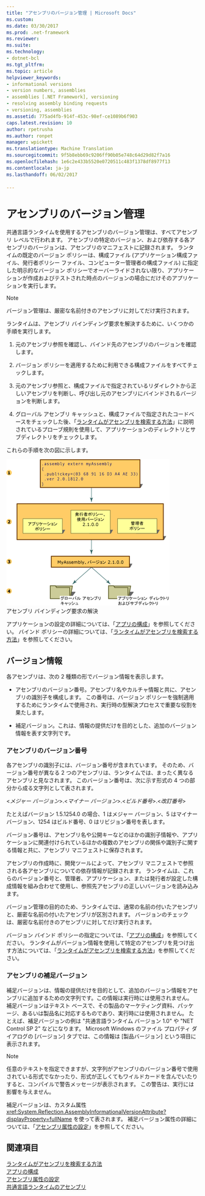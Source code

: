 ```yaml
---
title: "アセンブリのバージョン管理 | Microsoft Docs"
ms.custom: 
ms.date: 03/30/2017
ms.prod: .net-framework
ms.reviewer: 
ms.suite: 
ms.technology:
- dotnet-bcl
ms.tgt_pltfrm: 
ms.topic: article
helpviewer_keywords:
- informational versions
- version numbers, assemblies
- assemblies [.NET Framework], versioning
- resolving assembly binding requests
- versioning, assemblies
ms.assetid: 775ad4fb-914f-453c-98ef-ce1089b6f903
caps.latest.revision: 10
author: rpetrusha
ms.author: ronpet
manager: wpickett
ms.translationtype: Machine Translation
ms.sourcegitcommit: 9f5b8ebb69c9206ff90b05e748c64d29d82f7a16
ms.openlocfilehash: 1e6c2e433b5520e0720511c483f1378df8977f13
ms.contentlocale: ja-jp
ms.lasthandoff: 06/02/2017

---
```

# <a name="assembly-versioning"></a>アセンブリのバージョン管理
共通言語ランタイムを使用するアセンブリのバージョン管理は、すべてアセンブリ レベルで行われます。 アセンブリの特定のバージョン、および依存する各アセンブリのバージョンは、アセンブリのマニフェストに記録されます。 ランタイムの既定のバージョン ポリシーは、構成ファイル (アプリケーション構成ファイル、発行者ポリシー ファイル、コンピューター管理者の構成ファイル) に指定した明示的なバージョン ポリシーでオーバーライドされない限り、アプリケーションが作成およびテストされた時点のバージョンの場合にだけそのアプリケーションを実行します。  
  
> [!NOTE]
>  バージョン管理は、厳密な名前付きのアセンブリに対してだけ実行されます。  
  
 ランタイムは、アセンブリ バインディング要求を解決するために、いくつかの手順を実行します。  
  
1.  元のアセンブリ参照を確認し、バインド先のアセンブリのバージョンを確認します。  
  
2.  バージョン ポリシーを適用するために利用できる構成ファイルをすべてチェックします。  
  
3.  元のアセンブリ参照と、構成ファイルで指定されているリダイレクトから正しいアセンブリを判断し、呼び出し元のアセンブリにバインドされるバージョンを判断します。  
  
4.  グローバル アセンブリ キャッシュと、構成ファイルで指定されたコードベースをチェックした後、「[ランタイムがアセンブリを検索する方法](../../../docs/framework/deployment/how-the-runtime-locates-assemblies.md)」に説明されているプローブ規則を使用して、アプリケーションのディレクトリとサブディレクトリをチェックします。  
  
 これらの手順を次の図に示します。  
  
 ![.assembly extern myAssembly](../../../docs/framework/app-domains/media/versioningover.gif "versioningover")  
アセンブリ バインディング要求の解決  
  
 アプリケーションの設定の詳細については、「[アプリの構成](../../../docs/framework/configure-apps/index.md)」を参照してください。 バインド ポリシーの詳細については、「[ランタイムがアセンブリを検索する方法](../../../docs/framework/deployment/how-the-runtime-locates-assemblies.md)」を参照してください。  
  
## <a name="version-information"></a>バージョン情報  
 各アセンブリは、次の 2 種類の形でバージョン情報を表示します。  
  
-   アセンブリのバージョン番号。アセンブリ名やカルチャ情報と共に、アセンブリの識別子を構成します。 この番号は、バージョン ポリシーを強制適用するためにランタイムで使用され、実行時の型解決プロセスで重要な役割を果たします。  
  
-   補足バージョン。これは、情報の提供だけを目的とした、追加のバージョン情報を表す文字列です。  
  
### <a name="assembly-version-number"></a>アセンブリのバージョン番号  
 各アセンブリの識別子には、バージョン番号が含まれています。 そのため、バージョン番号が異なる 2 つのアセンブリは、ランタイムでは、まったく異なるアセンブリと見なされます。 このバージョン番号は、次に示す形式の 4 つの部分から成る文字列として表されます。  
  
 \<*メジャー バージョン*>.\<*マイナー バージョン*>.\<*ビルド番号*>.\<*改訂番号*>  
  
 たとえばバージョン 1.5.1254.0 の場合、1 はメジャー バージョン、5 はマイナー バージョン、1254 はビルド番号、0 はリビジョン番号を表します。  
  
 バージョン番号は、アセンブリ名や公開キーなどのほかの識別子情報や、アプリケーションに関連付けられているほかの複数のアセンブリの関係や識別子に関する情報と共に、アセンブリ マニフェストに保存されます。  
  
 アセンブリの作成時に、開発ツールによって、アセンブリ マニフェストで参照される各アセンブリについての依存情報が記録されます。 ランタイムは、これらのバージョン番号と、管理者、アプリケーション、または発行者が設定した構成情報を組み合わせて使用し、参照先アセンブリの正しいバージョンを読み込みます。  
  
 バージョン管理の目的のため、ランタイムでは、通常の名前の付いたアセンブリと、厳密な名前の付いたアセンブリが区別されます。 バージョンのチェックは、厳密な名前付きのアセンブリに対してだけ実行されます。  
  
 バージョン バインド ポリシーの指定については、「[アプリの構成](../../../docs/framework/configure-apps/index.md)」を参照してください。 ランタイムがバージョン情報を使用して特定のアセンブリを見つけ出す方法については、「[ランタイムがアセンブリを検索する方法](../../../docs/framework/deployment/how-the-runtime-locates-assemblies.md)」を参照してください。  
  
### <a name="assembly-informational-version"></a>アセンブリの補足バージョン  
 補足バージョンは、情報の提供だけを目的として、追加のバージョン情報をアセンブリに追加するための文字列です。この情報は実行時には使用されません。 補足バージョンはテキスト ベースで、その製品のマーケティング資料、パッケージ、あるいは製品名に対応するものであり、実行時には使用されません。 たとえば、補足バージョンの例は "共通言語ランタイム バージョン 1.0" や "NET Control SP 2" などになります。 Microsoft Windows のファイル プロパティ ダイアログの [バージョン] タブでは、この情報は [製品バージョン] という項目に表示されます。  
  
> [!NOTE]
>  任意のテキストを指定できますが、文字列がアセンブリのバージョン番号で使用されている形式でなかったり、形式が正しくてもワイルドカードを含んでいたりすると、コンパイルで警告メッセージが表示されます。 この警告は、実行には影響を与えません。  
  
 補足バージョンは、カスタム属性 <xref:System.Reflection.AssemblyInformationalVersionAttribute?displayProperty=fullName> を使って表されます。 補足バージョン属性の詳細については、「[アセンブリ属性の設定](../../../docs/framework/app-domains/set-assembly-attributes.md)」を参照してください。  
  
## <a name="see-also"></a>関連項目  
 [ランタイムがアセンブリを検索する方法](../../../docs/framework/deployment/how-the-runtime-locates-assemblies.md)   
 [アプリの構成](../../../docs/framework/configure-apps/index.md)   
 [アセンブリ属性の設定](../../../docs/framework/app-domains/set-assembly-attributes.md)   
 [共通言語ランタイムのアセンブリ](../../../docs/framework/app-domains/assemblies-in-the-common-language-runtime.md)
